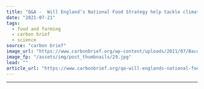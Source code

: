 ```yaml
---
title: "Q&A -  Will England’s National Food Strategy help tackle climate change?"
date: "2021-07-21"
tags: 
  - food and farming
  - carbon brief
  - science
source: "carbon brief"
image_url: "https://www.carbonbrief.org/wp-content/uploads/2021/07/Bacon-and-pork-on-shelves-in-a-UK-supermarket_BFWMWE-583x372.jpg"
image_fp: "/assets/img/post_thumbnails/29.jpg"
lead: ""
article_url: "https://www.carbonbrief.org/qa-will-englands-national-food-strategy-help-tackle-climate-change"
---
```


---
